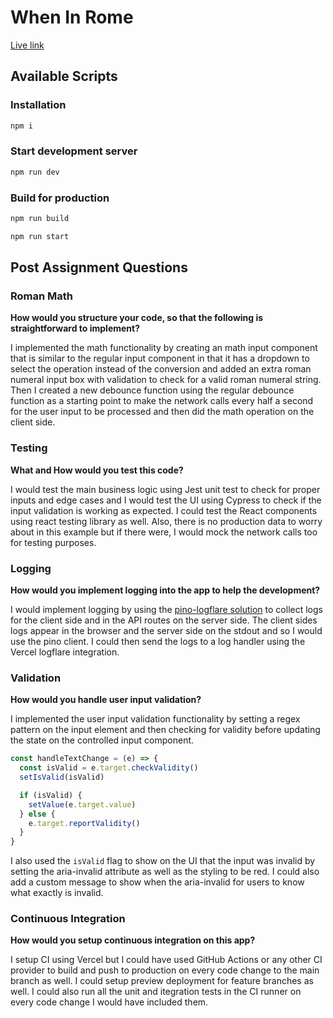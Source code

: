 # When In Rome

[Live link](http://when-in-rome-three.vercel.app/)

## Available Scripts

### Installation

```bash
npm i
```

### Start development server

```bash
npm run dev
```

### Build for production

```bash
npm run build
```

```bash
npm run start
```

## Post Assignment Questions

### Roman Math

**How would you structure your code, so that the following is straightforward to implement?**

I implemented the math functionality by creating an math input component that is similar to the regular input component in that it has a dropdown to select the operation instead of the conversion and added an extra roman numeral input box with validation to check for a valid roman numeral string. Then I created a new debounce function using the regular debounce function as a starting point to make the network calls every half a second for the user input to be processed and then did the math operation on the client side.

### Testing

**What and How would you test this code?**

I would test the main business logic using Jest unit test to check for proper inputs and edge cases and I would test the UI using Cypress to check if the input validation is working as expected. I could test the React components using react testing library as well. Also, there is no production data to worry about in this example but if there were, I would mock the network calls too for testing purposes.

### Logging

**How would you implement logging into the app to help the development?**

I would implement logging by using the [pino-logflare solution](https://github.com/vercel/next.js/discussions/13214) to collect logs for the client side and in the API routes on the server side. The client sides logs appear in the browser and the server side on the stdout and so I would use the pino client. I could then send the logs to a log handler using the Vercel logflare integration.

### Validation

**How would you handle user input validation?**

I implemented the user input validation functionality by setting a regex pattern on the input element and then checking for validity before updating the state on the controlled input component.

```jsx
const handleTextChange = (e) => {
  const isValid = e.target.checkValidity()
  setIsValid(isValid)

  if (isValid) {
    setValue(e.target.value)
  } else {
    e.target.reportValidity()
  }
}
```

I also used the `isValid` flag to show on the UI that the input was invalid by setting the aria-invalid attribute as well as the styling to be red. I could also add a custom message to show when the aria-invalid for users to know what exactly is invalid.

### Continuous Integration

**How would you setup continuous integration on this app?**

I setup CI using Vercel but I could have used GitHub Actions or any other CI provider to build and push to production on every code change to the main branch as well. I could setup preview deployment for feature branches as well. I could also run all the unit and itegration tests in the CI runner on every code change I would have included them.
